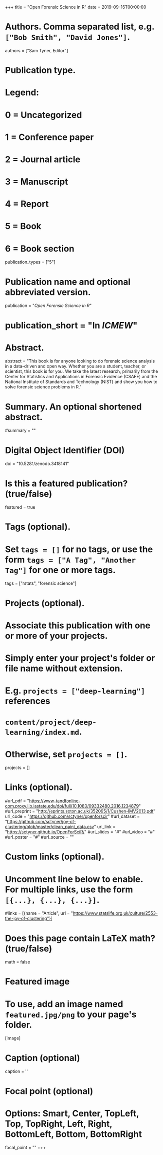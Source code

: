 +++
title = "Open Forensic Science in R"
date = 2019-09-16T00:00:00

# Authors. Comma separated list, e.g. `["Bob Smith", "David Jones"]`.
authors = ["Sam Tyner, Editor"]

# Publication type.
# Legend:
# 0 = Uncategorized
# 1 = Conference paper
# 2 = Journal article
# 3 = Manuscript
# 4 = Report
# 5 = Book
# 6 = Book section
publication_types = ["5"]

# Publication name and optional abbreviated version.
publication = "*Open Forensic Science in R*"
# publication_short = "In *ICMEW*"

# Abstract.
abstract = "This book is for anyone looking to do forensic science analysis in a data-driven and open way. Whether you are a student, teacher, or scientist, this book is for you. We take the latest research, primarily from the Center for Statistics and Applications in Forensic Evidence (CSAFE) and the National Institute of Standards and Technology (NIST) and show you how to solve forensic science problems in R."

# Summary. An optional shortened abstract.
#summary = ""

# Digital Object Identifier (DOI)
doi = "10.5281/zenodo.3418141"

# Is this a featured publication? (true/false)
featured = true

# Tags (optional).
#   Set `tags = []` for no tags, or use the form `tags = ["A Tag", "Another Tag"]` for one or more tags.
tags = ["rstats", "forensic science"]

# Projects (optional).
#   Associate this publication with one or more of your projects.
#   Simply enter your project's folder or file name without extension.
#   E.g. `projects = ["deep-learning"]` references 
#   `content/project/deep-learning/index.md`.
#   Otherwise, set `projects = []`.
projects = []

# Links (optional).
#url_pdf = "https://www-tandfonline-com.proxy.lib.iastate.edu/doi/full/10.1080/09332480.2016.1234879"
#url_preprint = "http://eprints.soton.ac.uk/352095/1/Cushen-IMV2013.pdf"
url_code = "https://github.com/sctyner/openforscir"
#url_dataset = "https://github.com/sctyner/joy-of-clustering/blob/master/clean_paint_data.csv"
url_link = "https://sctyner.github.io/OpenForSciR/"
#url_slides = "#"
#url_video = "#"
#url_poster = "#"
#url_source = ""

# Custom links (optional).
#   Uncomment line below to enable. For multiple links, use the form `[{...}, {...}, {...}]`.
#links = [{name = "Article", url = "https://www.statslife.org.uk/culture/2553-the-joy-of-clustering"}]

# Does this page contain LaTeX math? (true/false)
math = false

# Featured image
# To use, add an image named `featured.jpg/png` to your page's folder. 
[image]
  # Caption (optional)
  caption = ''

  # Focal point (optional)
  # Options: Smart, Center, TopLeft, Top, TopRight, Left, Right, BottomLeft, Bottom, BottomRight
  focal_point = ""
+++


